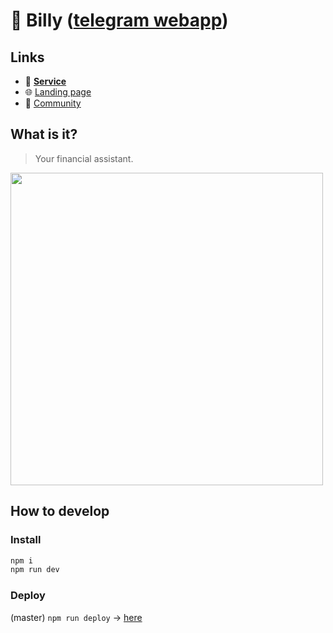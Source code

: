 # 🐨 Billy ([telegram webapp](https://t.me/BillyMoney_bot?start=from_github))

## Links
- 🐨 **[Service](https://t.me/BillyMoney_bot?start=from_github)**
- 🌐 [Landing page](https://billy.money)
- 💬 [Community](https://t.me/Billy_Community)

## What is it?

> Your financial assistant.

<a href="https://t.me/BillyMoney_bot?start=from_github" target="_blank">
<img src="https://github.com/sotabots/Billy-webapp/assets/35522011/4473bff3-a002-4a10-8cfb-ce5997ca10ce" height="500">
</a>

## How to develop

### Install

```sh
npm i
npm run dev
```

### Deploy

(master) `npm run deploy` -> [here](https://sotabots.github.io/Billy-webapp/)
